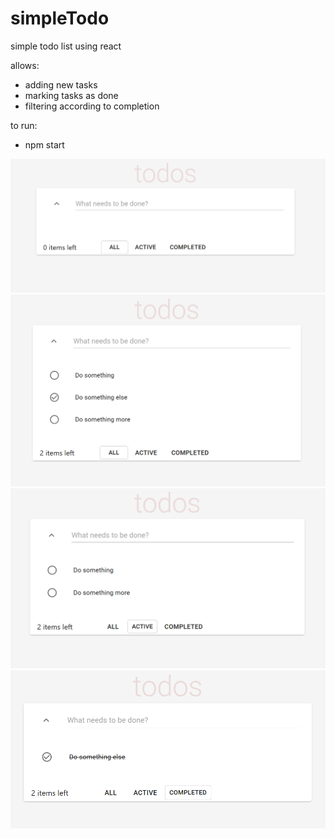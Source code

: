 # simpleTodo

simple todo list using react

allows:
- adding new tasks
- marking tasks as done
- filtering according to completion

to run:
- npm start

![Screenshot](https://raw.githubusercontent.com/Koreris/simpleTodo/master/imgs/0.png)
![Screenshot](https://raw.githubusercontent.com/Koreris/simpleTodo/master/imgs/1.png)
![Screenshot](https://raw.githubusercontent.com/Koreris/simpleTodo/master/imgs/2.png)
![Screenshot](https://raw.githubusercontent.com/Koreris/simpleTodo/master/imgs/3.png)
